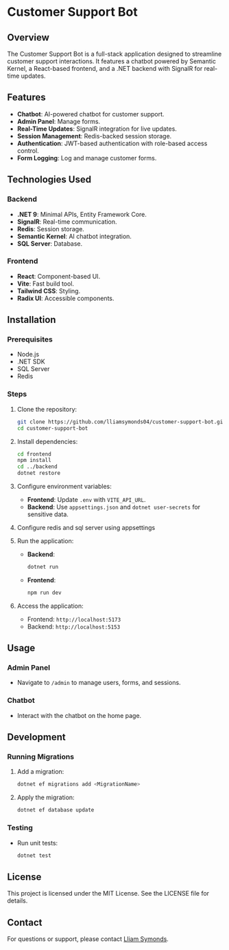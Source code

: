 # Customer Support Bot

## Overview
The Customer Support Bot is a full-stack application designed to streamline customer support interactions. It features a chatbot powered by Semantic Kernel, a React-based frontend, and a .NET backend with SignalR for real-time updates.

## Features
- **Chatbot**: AI-powered chatbot for customer support.
- **Admin Panel**: Manage forms.
- **Real-Time Updates**: SignalR integration for live updates.
- **Session Management**: Redis-backed session storage.
- **Authentication**: JWT-based authentication with role-based access control.
- **Form Logging**: Log and manage customer forms.

## Technologies Used
### Backend
- **.NET 9**: Minimal APIs, Entity Framework Core.
- **SignalR**: Real-time communication.
- **Redis**: Session storage.
- **Semantic Kernel**: AI chatbot integration.
- **SQL Server**: Database.

### Frontend
- **React**: Component-based UI.
- **Vite**: Fast build tool.
- **Tailwind CSS**: Styling.
- **Radix UI**: Accessible components.

## Installation
### Prerequisites
- Node.js
- .NET SDK
- SQL Server
- Redis

### Steps
1. Clone the repository:
   ```bash
   git clone https://github.com/lliamsymonds04/customer-support-bot.git
   cd customer-support-bot
   ```

2. Install dependencies:
   ```bash
   cd frontend
   npm install
   cd ../backend
   dotnet restore
   ```

3. Configure environment variables:
   - **Frontend**: Update `.env` with `VITE_API_URL`.
   - **Backend**: Use `appsettings.json` and `dotnet user-secrets` for sensitive data.
   
4. Configure redis and sql server using appsettings

5. Run the application:
   - **Backend**:
     ```bash
     dotnet run
     ```
   - **Frontend**:
     ```bash
     npm run dev
     ```

6. Access the application:
   - Frontend: `http://localhost:5173`
   - Backend: `http://localhost:5153`

## Usage
### Admin Panel
- Navigate to `/admin` to manage users, forms, and sessions.

### Chatbot
- Interact with the chatbot on the home page.

## Development
### Running Migrations
1. Add a migration:
   ```bash
   dotnet ef migrations add <MigrationName>
   ```
2. Apply the migration:
   ```bash
   dotnet ef database update
   ```

### Testing
- Run unit tests:
  ```bash
  dotnet test
  ```

## License
This project is licensed under the MIT License. See the LICENSE file for details.

## Contact
For questions or support, please contact [Lliam Symonds](mailto:lliamsymonds04@gmail.com).


